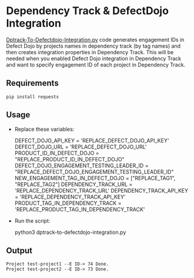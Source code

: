# Dependency Track & DefectDojo Integration
[Dptrack-To-Defectdojo-Integration.py](dptrack-to-defectdojo-integration.py) code generates engagement IDs in
Defect Dojo by projects names in dependency track (by tag names) and then creates integration properties in Dependency Track.
This will be needed when you enabled Defect Dojo integration in Dependency Track and want to specify engagement ID of each project in Dependency Track.

## Requirements

    pip install requests

## Usage
- Replace these variables:

    
    DEFECT_DOJO_API_KEY = 'REPLACE_DEFECT_DOJO_API_KEY'
    DEFECT_DOJO_URL = 'REPLACE_DEFECT_DOJO_URL'
    PRODUCT_ID_IN_DEFECT_DOJO = "REPLACE_PRODUCT_ID_IN_DEFECT_DOJO"
    DEFECT_DOJO_ENGAGEMENT_TESTING_LEADER_ID = "REPLACE_DEFECT_DOJO_ENGAGEMENT_TESTING_LEADER_ID"
    NEW_ENGAGEMENT_TAG_IN_DEFECT_DOJO = ["REPLACE_TAG1", "REPLACE_TAG2"]
    DEPENDENCY_TRACK_URL = 'REPLACE_DEPENDENCY_TRACK_URL'
    DEPENDENCY_TRACK_API_KEY = 'REPLACE_DEPENDENCY_TRACK_API_KEY'
    PRODUCT_TAG_IN_DEPENDENCY_TRACK = 'REPLACE_PRODUCT_TAG_IN_DEPENDENCY_TRACK'

- Run the script:


    python3 dptrack-to-defectdojo-integration.py


## Output

    Project test-project1 --E ID-> 74 Done.
    Project test-project2 --E ID-> 73 Done.
